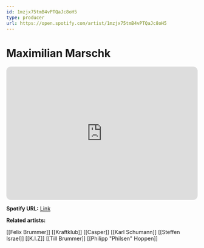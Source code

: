 ```yaml
---
id: 1mzjx75tmB4vPTQaJc8oH5
type: producer
url: https://open.spotify.com/artist/1mzjx75tmB4vPTQaJc8oH5
---
```

# Maximilian Marschk

<iframe style="border-radius:12px" src="https://open.spotify.com/embed/artist/1mzjx75tmB4vPTQaJc8oH5" width="100%" height="352" frameBorder="0" allowfullscreen="" allow="autoplay; clipboard-write; encrypted-media; fullscreen; picture-in-picture" loading="lazy"></iframe>

**Spotify URL:** [Link](https://open.spotify.com/artist/1mzjx75tmB4vPTQaJc8oH5)

**Related artists:**

[[Felix Brummer]]
[[Kraftklub]]
[[Casper]]
[[Karl Schumann]]
[[Steffen Israel]]
[[K.I.Z]]
[[Till Brummer]]
[[Philipp "Philsen" Hoppen]]
